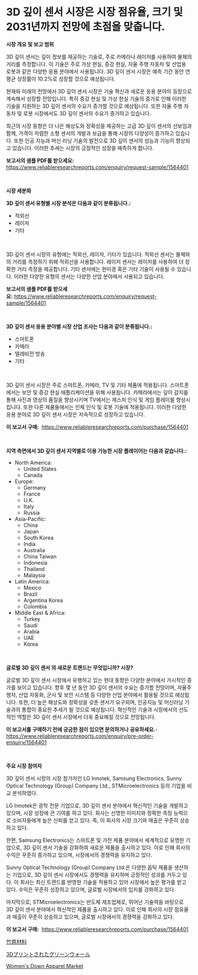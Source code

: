 <p><h1>3D 깊이 센서 시장은 시장 점유율, 크기 및 2031년까지 전망에 초점을 맞춥니다.</h1></p><p><strong>시장 개요 및 보고 범위</strong></p>
<p><p>3D 깊이 센서는 깊이 정보를 제공하는 기술로, 주로 카메라나 레이저를 사용하여 물체의 거리를 측정합니다. 이 기술은 주로 가상 현실, 증강 현실, 자율 주행 자동차 및 산업용 로봇과 같은 다양한 응용 분야에서 사용됩니다. 3D 깊이 센서 시장은 예측 기간 동안 연평균 성장률이 10.2%로 성장할 것으로 예상됩니다.  </p><p>현재와 미래의 전망에서 3D 깊이 센서 시장은 기술 혁신과 새로운 응용 분야의 등장으로 계속해서 성장할 전망입니다. 특히 증강 현실 및 가상 현실 기술의 증가로 인해 이러한 기술을 지원하는 3D 깊이 센서의 수요가 증가할 것으로 예상됩니다. 또한 자율 주행 자동차 및 로봇 시장에서도 3D 깊이 센서의 수요가 증가하고 있습니다.</p><p>최근의 시장 동향은 더 나은 해상도와 정확성을 제공하는 고급 3D 깊이 센서의 선보임과 함께, 가격이 저렴한 소형 센서의 개발과 보급을 통해 시장의 다양성이 증가하고 있습니다. 또한 인공 지능과 머신 러닝 기술의 발전으로 3D 깊이 센서의 성능과 기능이 향상되고 있습니다. 이러한 추세는 시장의 긍정적인 성장을 예측하게 합니다.</p></p>
<p><strong>보고서의 샘플 PDF를 받으세요:</strong> <a href="https://www.reliableresearchreports.com/enquiry/request-sample/1564401">https://www.reliableresearchreports.com/enquiry/request-sample/1564401</a></p>
<p>&nbsp;</p>
<p><strong>시장 세분화</strong></p>
<p><strong>3D 깊이 센서 유형별 시장 분석은 다음과 같이 분류됩니다.:</strong></p>
<p><ul><li>적외선</li><li>레이저</li><li>기타</li></ul></p>
<p>&nbsp;</p>
<p><p>3D 깊이 센서 시장의 유형에는 적외선, 레이저, 기타가 있습니다. 적외선 센서는 물체와의 거리를 측정하기 위해 적외선을 사용합니다. 레이저 센서는 레이저를 사용하여 더 정확한 거리 측정을 제공합니다. 기타 센서에는 현미경 혹은 기타 기술이 사용될 수 있습니다. 이러한 다양한 유형의 센서는 다양한 산업 분야에서 사용되고 있습니다.</p></p>
<p><strong>보고서의 샘플 PDF를 받으세요:</strong>&nbsp;<a href="https://www.reliableresearchreports.com/enquiry/request-sample/1564401">https://www.reliableresearchreports.com/enquiry/request-sample/1564401</a></p>
<p>&nbsp;</p>
<p><strong> 3D 깊이 센서 응용 분야별 시장 산업 조사는 다음과 같이 분류됩니다.:</strong></p>
<p><ul><li>스마트폰</li><li>카메라</li><li>텔레비전 방송</li><li>기타</li></ul></p>
<p>&nbsp;</p>
<p><p>3D 깊이 센서 시장은 주로 스마트폰, 카메라, TV 및 기타 제품에 적용됩니다. 스마트폰에서는 보안 및 증강 현실 애플리케이션을 위해 사용됩니다. 카메라에서는 깊이 감지를 통해 사진과 영상의 품질을 향상시키며 TV에서는 제스처 인식 및 게임 플레이를 향상시킵니다. 또한 다른 제품들에서는 인체 인식 및 로봇 기술에 적용됩니다. 이러한 다양한 응용 분야로 3D 깊이 센서 시장은 지속적으로 성장하고 있습니다.</p></p>
<p><strong>이 보고서 구매:</strong>&nbsp; <a href="https://www.reliableresearchreports.com/purchase/1564401">https://www.reliableresearchreports.com/purchase/1564401</a></p>
<p>&nbsp;</p>
<p><strong>지역 측면에서 3D 깊이 센서 지역별로 이용 가능한 시장 플레이어는 다음과 같습니다.:</strong></p>
<p><ul>
    <li>
        North America:
        <ul>
            <li>United States</li>
            <li>Canada</li>
        </ul>
    </li>
    <li>
        Europe:
        <ul>
            <li>Germany</li>
            <li>France</li>
            <li>U.K.</li>
            <li>Italy</li>
            <li>Russia</li>
        </ul>
    </li>
    <li>
        Asia-Pacific:
        <ul>
            <li>China</li>
            <li>Japan</li>
            <li>South Korea</li>
            <li>India</li>
            <li>Australia</li>
            <li>China Taiwan</li>
            <li>Indonesia</li>
            <li>Thailand</li>
            <li>Malaysia</li>
        </ul>
    </li>
    <li>
        Latin America:
        <ul>
            <li>Mexico</li>
            <li>Brazil</li>
            <li>Argentina Korea</li>
            <li>Colombia</li>
        </ul>
    </li>
    <li>
        Middle East & Africa:
        <ul>
            <li>Turkey</li>
            <li>Saudi</li>
            <li>Arabia</li>
            <li>UAE</li>
            <li>Korea</li>
        </ul>
    </li>
    </ul></p>
<p>&nbsp;</p>
<p><strong>글로벌 3D 깊이 센서 의 새로운 트렌드는 무엇입니까? 시장?</strong></p>
<p><p>글로벌 3D 깊이 센서 시장에서 유행하고 있는 현대 동향은 다양한 분야에서 가시적인 증가를 보이고 있습니다. 향후 몇 년 동안 3D 깊이 센서의 수요는 증가할 전망이며, 자율주행차, 산업 자동화, 군사 및 보안 시스템 등 다양한 산업 분야에서 활용될 것으로 예상됩니다. 또한, 더 높은 해상도와 정확성을 갖춘 센서가 요구되며, 인공지능 및 머신러닝 기술과의 통합이 중요한 추세가 될 것으로 예상됩니다. 혁신적인 기술과 시장에서의 선도적인 역할은 3D 깊이 센서 시장에서 더욱 중요해질 것으로 전망됩니다.</p></p>
<p><strong>이 보고서를 구매하기 전에 궁금한 점이 있으면 문의하거나 공유하세요.</strong>- <a href="https://www.reliableresearchreports.com/enquiry/pre-order-enquiry/1564401">https://www.reliableresearchreports.com/enquiry/pre-order-enquiry/1564401</a></p>
<p>&nbsp;</p>
<p><strong>주요 시장 참여자</strong></p>
<p><p>3D 깊이 센서 시장의 시장 참가자인 LG Innotek, Samsung Electronics, Sunny Optical Technology (Group) Company Ltd., STMicroelectronics 등의 기업을 비교 분석하였다. </p><p>LG Innotek은 광학 전문 기업으로, 3D 깊이 센서 분야에서 혁신적인 기술을 개발하고 있으며, 시장 성장에 큰 기여를 하고 있다. 회사는 선명한 이미지와 정확한 측정 능력으로 소비자들에게 높은 신뢰를 얻고 있다. 즉, 이 회사의 시장 크기와 매출은 꾸준히 상승하고 있다.</p><p>한편, Samsung Electronics는 스마트폰 및 가전 제품 분야에서 세계적으로 유명한 기업으로, 3D 깊이 센서 기술을 강화하여 새로운 제품을 출시하고 있다. 이로 인해 회사의 수익은 꾸준히 증가하고 있으며, 시장에서의 경쟁력을 유지하고 있다.</p><p>Sunny Optical Technology (Group) Company Ltd.은 다양한 옵틱 제품을 생산하는 기업으로, 3D 깊이 센서 시장에서도 경쟁력을 유지하며 긍정적인 성과를 거두고 있다. 이 회사는 최신 트렌드를 반영한 기술을 적용하고 있어 시장에서 높은 평가를 받고 있다. 수익은 꾸준히 성장하고 있으며, 글로벌 시장에서의 입지를 강화하고 있다.</p><p>마지막으로, STMicroelectronics는 반도체 제조업체로, 뛰어난 기술력을 바탕으로 3D 깊이 센서 분야에서 혁신적인 제품을 출시하고 있다. 이로 인해 회사의 시장 점유율과 매출이 꾸준히 상승하고 있으며, 글로벌 시장에서의 경쟁력을 강화하고 있다.</p></p>
<p><strong>이 보고서 구매:</strong>&nbsp;&nbsp;<a href="https://www.reliableresearchreports.com/purchase/1564401">https://www.reliableresearchreports.com/purchase/1564401</a></p>
<p><p><a href="https://medium.com/@saigekulas/%E7%AB%B9%E3%81%AE%E5%8E%9F%E6%96%99%E5%B8%82%E5%A0%B4-%E3%82%BF%E3%82%A4%E3%83%97-%E7%94%A8%E9%80%94-%E5%9C%B0%E7%90%86%E3%81%AB%E3%82%88%E3%82%8B%E5%8C%85%E6%8B%AC%E7%9A%84%E3%81%AA%E8%A9%95%E4%BE%A1-9cf70e1e0bfb">竹原材料</a></p><p><a href="https://github.com/ppmazlotr77499/Market-Research-Report-List-1/blob/main/58414557112.md">3Dプリントされたグリーンウォール</a></p><p><a href="https://github.com/GroverBarry/Market-Research-Report-List-4/blob/main/womens-down-apparel-market.md">Women's Down Apparel Market</a></p></p>

